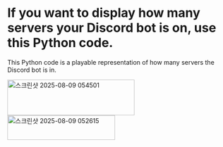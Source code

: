 # If you want to display how many servers your Discord bot is on, use this Python code.

This Python code is a playable representation of how many servers the Discord bot is in.

<img width="288" height="81" alt="스크린샷 2025-08-09 054501" src="https://github.com/user-attachments/assets/d9e56e23-48ce-4c57-8224-65ca4974a2fb" />

<img width="244" height="56" alt="스크린샷 2025-08-09 052615" src="https://github.com/user-attachments/assets/359d5ba1-74a4-4197-815d-b986e748813f" />
